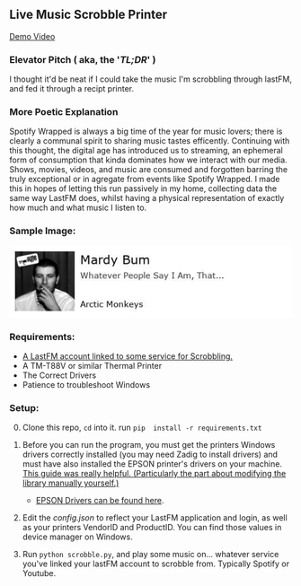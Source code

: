 ## Live Music Scrobble Printer

[Demo Video](https://www.youtube.com/shorts/aHHda0pf8ak)

### Elevator Pitch ( aka, the '*TL;DR*' )

I thought it'd be neat if I could take the music I'm scrobbling through lastFM, and fed it through a recipt printer. 

### More Poetic Explanation

Spotify Wrapped is always a big time of the year for music lovers; there is clearly a communal spirit to sharing music tastes efficently. Continuing with this thought, the digital age has introduced us to streaming, an ephemeral form of consumption that kinda dominates how we interact with our media. Shows, movies, videos, and music are consumed and forgotten barring the truly exceptional or in agregate from events like Spotify Wrapped. I made this in hopes of letting this run passively in my home, collecting data the same way LastFM does, whilst having a physical representation of exactly how much and what music I listen to.

### Sample Image:
![Sample Entry](album_example.jpeg)

### Requirements:

- [A LastFM account linked to some service for Scrobbling.](https://www.last.fm/about/trackmymusic)
- A TM-T88V or similar Thermal Printer
- The Correct Drivers
- Patience to troubleshoot Windows

### Setup:
 
0) Clone this repo, `cd` into it. run `pip  install -r requirements.txt`

1) Before you can run the program, you must get the printers Windows drivers correctly installed (you may need Zadig to install drivers) and must have also installed the EPSON printer's drivers on your machine. [This guide was really helpful. (Particularly the part about modifying the library manually yourself.)](https://nyorikakar.medium.com/printing-with-python-and-epson-pos-printer-fbd17e127b6c)

    - [EPSON Drivers can be found here](https://epson.com/Support/Point-of-Sale/OmniLink-Printers/Epson-TM-T88VI-Series/s/SPT_C31CE94061?review-filter=Windows+10+64-bit).

2) Edit the *config.json* to reflect your LastFM application and login, as well as your printers VendorID and ProductID. You can find those values in device manager on Windows.

3) Run `python scrobble.py`, and play some music on... whatever service you've linked your lastFM account to scrobble from. Typically Spotify or Youtube.
